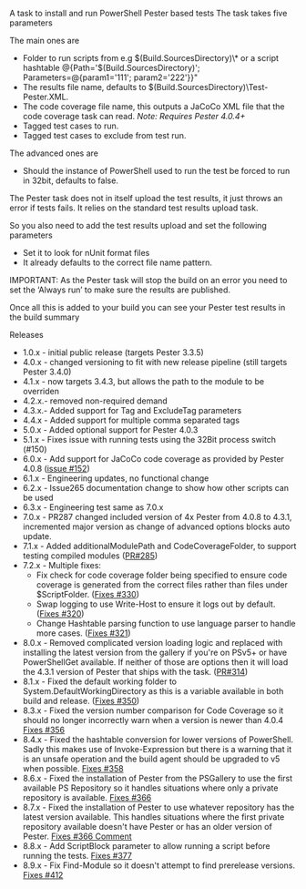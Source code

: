 A task to install and run PowerShell Pester based tests
The task takes five parameters

The main ones are

- Folder to run scripts from e.g $(Build.SourcesDirectory)\\* or a script hashtable @{Path='$(Build.SourcesDirectory)'; Parameters=@{param1='111'; param2='222'}}"
- The results file name, defaults to $(Build.SourcesDirectory)\Test-Pester.XML.
- The code coverage file name, this outputs a JaCoCo XML file that the code coverage task can read. *Note: Requires Pester 4.0.4+*
- Tagged test cases to run.
- Tagged test cases to exclude from test run.

The advanced ones are

- Should the instance of PowerShell used to run the test be forced to run in 32bit, defaults to false.

The Pester task does not in itself upload the test results, it just throws an error if tests fails. It relies on the standard test results upload task.

So you also need to add the test results upload and set the following parameters

- Set it to look for nUnit format files
- It already defaults to the correct file name pattern.

IMPORTANT: As the Pester task will stop the build on an error you need to set the ‘Always run’ to make sure the results are published.

Once all this is added to your build you can see your Pester test results in the build summary

Releases
- 1.0.x - initial public release (targets Pester 3.3.5)
- 4.0.x - changed versioning to fit with new release pipeline (still targets Pester 3.4.0)
- 4.1.x - now targets 3.4.3, but allows the path to the module to be overriden
- 4.2.x.- removed non-required demand
- 4.3.x.- Added support for Tag and ExcludeTag parameters
- 4.4.x - Added support for multiple comma separated tags
- 5.0.x - Added optional support for Pester 4.0.3
- 5.1.x - Fixes issue with running tests using the 32Bit process switch (#150)
- 6.0.x - Add support for JaCoCo code coverage as provided by Pester 4.0.8 ([issue #152](https://github.com/rfennell/vNextBuild/issues/152))
- 6.1.x - Engineering updates, no functional change
- 6.2.x - Issue265 documentation change to show how other scripts can be used
- 6.3.x - Engineering test same as 7.0.x
- 7.0.x - PR287 changed included version of 4x Pester from 4.0.8 to 4.3.1, incremented major version as change of advanced options blocks auto update.
- 7.1.x - Added additionalModulePath and CodeCoverageFolder, to support testing compiled modules ([PR#285](https://github.com/rfennell/vNextBuild/pull/285))
- 7.2.x - Multiple fixes:
    - Fix check for code coverage folder being specified to ensure code coverage is generated from the correct files rather than files under $ScriptFolder. ([Fixes #330](https://github.com/rfennell/vNextBuild/issues/330))
    - Swap logging to use Write-Host to ensure it logs out by default. ([Fixes #320](https://github.com/rfennell/vNextBuild/issues/320))
    - Change Hashtable parsing function to use language parser to handle more cases. ([Fixes #321](https://github.com/rfennell/vNextBuild/issues/321))
- 8.0.x - Removed complicated version loading logic and replaced with installing the latest version from the gallery if you're on PSv5+ or have PowerShellGet available. If neither of those are options then it will load the 4.3.1 version of Pester that ships with the task. ([PR#314](https://github.com/rfennell/vNextBuild/pull/314))
- 8.1.x - Fixed the default working folder to System.DefaultWorkingDirectory as this is a variable available in both build and release. ([Fixes #350](https://github.com/rfennell/vNextBuild/issues/350))
- 8.3.x - Fixed the version number comparison for Code Coverage so it should no longer incorrectly warn when a version is newer than 4.0.4 [Fixes #356](https://github.com/rfennell/vNextBuild/issues/356)
- 8.4.x - Fixed the hashtable conversion for lower versions of PowerShell. Sadly this makes use of Invoke-Expression but there is a warning that it is an unsafe operation and the build agent should be upgraded to v5 when possible. [Fixes #358](https://github.com/rfennell/vNextBuild/issues/358)
- 8.6.x - Fixed the installation of Pester from the PSGallery to use the first available PS Repository so it handles situations where only a private repository is available. [Fixes #366](https://github.com/rfennell/vNextBuild/issues/366)
- 8.7.x - Fixed the installation of Pester to use whatever repository has the latest version available. This handles situations where the first private repository available doesn't have Pester or has an older version of Pester. [Fixes #366 Comment](https://github.com/rfennell/vNextBuild/issues/366#issuecomment-420618766)
- 8.8.x - Add ScriptBlock parameter to allow running a script before running the tests. [Fixes #377](https://github.com/rfennell/vNextBuild/issues/377)
- 8.9.x - Fix Find-Module so it doesn't attempt to find prerelease versions. [Fixes #412](https://github.com/rfennell/AzurePipelines/issues/412)
